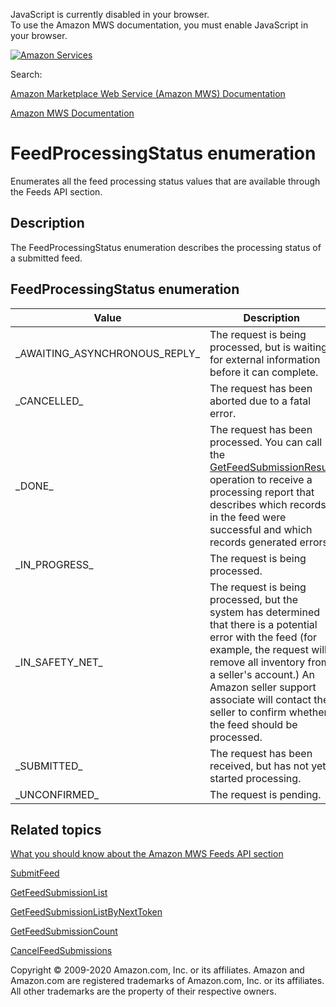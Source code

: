 <div id="MWSDX_noscript">

JavaScript is currently disabled in your browser.  
To use the Amazon MWS documentation, you must enable JavaScript in your
browser.

</div>

<div id="MWSDX_divtop">

[![Amazon
Services](https://images-na.ssl-images-amazon.com/images/G/08/mwsportal/fr_FR/amazonservices.gif "Amazon Services")](http://services.amazon.fr)

<div id="MWSDX_search">

<span id="MWSDX_searchlbl">Search:</span>

</div>

  
<span id="MWSDX_titlebar">[Amazon Marketplace Web Service (Amazon MWS)
Documentation](https://developer.amazonservices.fr/gp/mws/docs.html)</span>

</div>

<div id="MWSDX_divbottom">

<div id="MWSDX_divleft">

<div id="MWSDX_toc">

</div>

</div>

<div id="MWSDX_divright">

<div id="MWSDX_content">

<span id="MWSDX_breadcrumbs">[Amazon MWS
Documentation](https://developer.amazonservices.fr/gp/mws/docs.html)</span>

<div id="Feeds_FeedProcessingStatus" class="nested0">

# FeedProcessingStatus enumeration

Enumerates all the feed processing status values that are available
through the <span class="ph">Feeds API</span> section.

<div id="Description" class="topic concept nested1">

## Description

<div class="body conbody">

The <span class="keyword apiname">FeedProcessingStatus</span>
enumeration describes the processing status of a submitted feed.

</div>

</div>

<div id="FeedProcessingStatus_Enumeration"
class="topic reference nested1">

## FeedProcessingStatus enumeration

<div class="body refbody">

<div class="tablenoborder">

| Value                                                                 | Description                                                                                                                                                                                                                                                                                           |
|-----------------------------------------------------------------------|-------------------------------------------------------------------------------------------------------------------------------------------------------------------------------------------------------------------------------------------------------------------------------------------------------|
| <span class="keyword parmname">\_AWAITING_ASYNCHRONOUS_REPLY\_</span> | The request is being processed, but is waiting for external information before it can complete.                                                                                                                                                                                                       |
| <span class="keyword parmname">\_CANCELLED\_</span>                   | The request has been aborted due to a fatal error.                                                                                                                                                                                                                                                    |
| <span class="keyword parmname">\_DONE\_</span>                        | The request has been processed. You can call the <a href="../feeds/Feeds_GetFeedSubmissionResult.md" class="xref">GetFeedSubmissionResult</a> operation to receive a processing report that describes which records in the feed were successful and which records generated errors.                 |
| <span class="keyword parmname">\_IN_PROGRESS\_</span>                 | The request is being processed.                                                                                                                                                                                                                                                                       |
| <span class="keyword parmname">\_IN_SAFETY_NET\_</span>               | The request is being processed, but the system has determined that there is a potential error with the feed (for example, the request will remove all inventory from a seller's account.) An Amazon seller support associate will contact the seller to confirm whether the feed should be processed. |
| <span class="keyword parmname">\_SUBMITTED\_</span>                   | The request has been received, but has not yet started processing.                                                                                                                                                                                                                                    |
| <span class="keyword parmname">\_UNCONFIRMED\_</span>                 | The request is pending.                                                                                                                                                                                                                                                                               |

</div>

</div>

</div>

<div id="RelatedActions" class="topic nested1">

## Related topics

<div class="body">

<a href="../feeds/Feeds_Overview.md" class="xref">What you should know about the Amazon MWS Feeds API section</a>

<a href="../feeds/Feeds_SubmitFeed.md" class="xref">SubmitFeed</a>

<a href="Feeds_GetFeedSubmissionList.md" class="xref" title="Returns a list of all feed submissions submitted in the previous 90 days.">GetFeedSubmissionList</a>

<a href="Feeds_GetFeedSubmissionListByNextToken.md" class="xref" title="Returns a list of feed submissions using the NextToken parameter.">GetFeedSubmissionListByNextToken</a>

<a href="Feeds_GetFeedSubmissionCount.md" class="xref" title="Returns a count of the feeds submitted in the previous 90 days.">GetFeedSubmissionCount</a>

<a href="Feeds_CancelFeedSubmissions.md" class="xref" title="Cancels one or more feed submissions and returns a count of the feed submissions that were canceled.">CancelFeedSubmissions</a>

</div>

</div>

</div>

<div id="MWSDX_footer">

Copyright © 2009-2020 Amazon.com, Inc. or its affiliates. Amazon and
Amazon.com are registered trademarks of Amazon.com, Inc. or its
affiliates. All other trademarks are the property of their respective
owners.

</div>

</div>

</div>

<div style="clear: both;">

</div>

</div>
